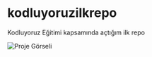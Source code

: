 # kodluyoruzilkrepo
Kodluyoruz Eğitimi kapsamında açtığım ilk repo

![Proje Görseli](project-image.png)
